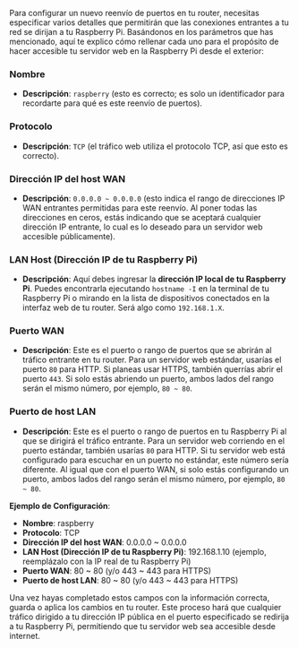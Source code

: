 

Para configurar un nuevo reenvío de puertos en tu router, necesitas especificar varios detalles que permitirán que las conexiones entrantes a tu red se dirijan a tu Raspberry Pi. Basándonos en los parámetros que has mencionado, aquí te explico cómo rellenar cada uno para el propósito de hacer accesible tu servidor web en la Raspberry Pi desde el exterior:

### Nombre
- **Descripción**: `raspberry` (esto es correcto; es solo un identificador para recordarte para qué es este reenvío de puertos).

### Protocolo
- **Descripción**: `TCP` (el tráfico web utiliza el protocolo TCP, así que esto es correcto).

### Dirección IP del host WAN
- **Descripción**: `0.0.0.0 ~ 0.0.0.0` (esto indica el rango de direcciones IP WAN entrantes permitidas para este reenvío. Al poner todas las direcciones en ceros, estás indicando que se aceptará cualquier dirección IP entrante, lo cual es lo deseado para un servidor web accesible públicamente).

### LAN Host (Dirección IP de tu Raspberry Pi)
- **Descripción**: Aquí debes ingresar la **dirección IP local de tu Raspberry Pi**. Puedes encontrarla ejecutando `hostname -I` en la terminal de tu Raspberry Pi o mirando en la lista de dispositivos conectados en la interfaz web de tu router. Será algo como `192.168.1.X`.

### Puerto WAN
- **Descripción**: Este es el puerto o rango de puertos que se abrirán al tráfico entrante en tu router. Para un servidor web estándar, usarías el puerto `80` para HTTP. Si planeas usar HTTPS, también querrías abrir el puerto `443`. Si solo estás abriendo un puerto, ambos lados del rango serán el mismo número, por ejemplo, `80 ~ 80`.

### Puerto de host LAN
- **Descripción**: Este es el puerto o rango de puertos en tu Raspberry Pi al que se dirigirá el tráfico entrante. Para un servidor web corriendo en el puerto estándar, también usarías `80` para HTTP. Si tu servidor web está configurado para escuchar en un puerto no estándar, este número sería diferente. Al igual que con el puerto WAN, si solo estás configurando un puerto, ambos lados del rango serán el mismo número, por ejemplo, `80 ~ 80`.

**Ejemplo de Configuración**:

- **Nombre**: raspberry
- **Protocolo**: TCP
- **Dirección IP del host WAN**: 0.0.0.0 ~ 0.0.0.0
- **LAN Host (Dirección IP de tu Raspberry Pi)**: 192.168.1.10 (ejemplo, reemplázalo con la IP real de tu Raspberry Pi)
- **Puerto WAN**: 80 ~ 80 (y/o 443 ~ 443 para HTTPS)
- **Puerto de host LAN**: 80 ~ 80 (y/o 443 ~ 443 para HTTPS)

Una vez hayas completado estos campos con la información correcta, guarda o aplica los cambios en tu router. Este proceso hará que cualquier tráfico dirigido a tu dirección IP pública en el puerto especificado se redirija a tu Raspberry Pi, permitiendo que tu servidor web sea accesible desde internet.